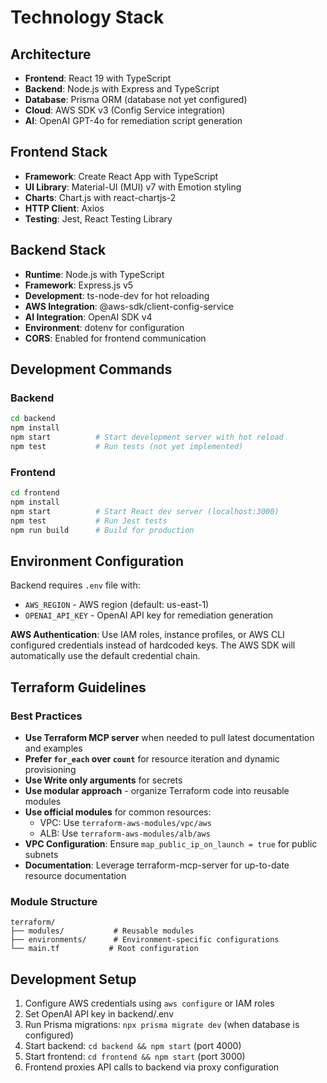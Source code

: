 # Technology Stack

## Architecture
- **Frontend**: React 19 with TypeScript
- **Backend**: Node.js with Express and TypeScript
- **Database**: Prisma ORM (database not yet configured)
- **Cloud**: AWS SDK v3 (Config Service integration)
- **AI**: OpenAI GPT-4o for remediation script generation

## Frontend Stack
- **Framework**: Create React App with TypeScript
- **UI Library**: Material-UI (MUI) v7 with Emotion styling
- **Charts**: Chart.js with react-chartjs-2
- **HTTP Client**: Axios
- **Testing**: Jest, React Testing Library

## Backend Stack
- **Runtime**: Node.js with TypeScript
- **Framework**: Express.js v5
- **Development**: ts-node-dev for hot reloading
- **AWS Integration**: @aws-sdk/client-config-service
- **AI Integration**: OpenAI SDK v4
- **Environment**: dotenv for configuration
- **CORS**: Enabled for frontend communication

## Development Commands

### Backend
```bash
cd backend
npm install
npm start          # Start development server with hot reload
npm test           # Run tests (not yet implemented)
```

### Frontend  
```bash
cd frontend
npm install
npm start          # Start React dev server (localhost:3000)
npm test           # Run Jest tests
npm run build      # Build for production
```

## Environment Configuration
Backend requires `.env` file with:
- `AWS_REGION` - AWS region (default: us-east-1)
- `OPENAI_API_KEY` - OpenAI API key for remediation generation

**AWS Authentication**: Use IAM roles, instance profiles, or AWS CLI configured credentials instead of hardcoded keys. The AWS SDK will automatically use the default credential chain.

## Terraform Guidelines

### Best Practices
- **Use Terraform MCP server** when needed to pull latest documentation and examples
- **Prefer `for_each` over `count`** for resource iteration and dynamic provisioning
- **Use Write only arguments** for secrets
- **Use modular approach** - organize Terraform code into reusable modules
- **Use official modules** for common resources:
  - VPC: Use `terraform-aws-modules/vpc/aws` 
  - ALB: Use `terraform-aws-modules/alb/aws`
- **VPC Configuration**: Ensure `map_public_ip_on_launch = true` for public subnets
- **Documentation**: Leverage terraform-mcp-server for up-to-date resource documentation

### Module Structure
```
terraform/
├── modules/           # Reusable modules
├── environments/      # Environment-specific configurations
└── main.tf           # Root configuration
```

## Development Setup
1. Configure AWS credentials using `aws configure` or IAM roles
2. Set OpenAI API key in backend/.env
3. Run Prisma migrations: `npx prisma migrate dev` (when database is configured)
4. Start backend: `cd backend && npm start` (port 4000)
5. Start frontend: `cd frontend && npm start` (port 3000)
6. Frontend proxies API calls to backend via proxy configuration